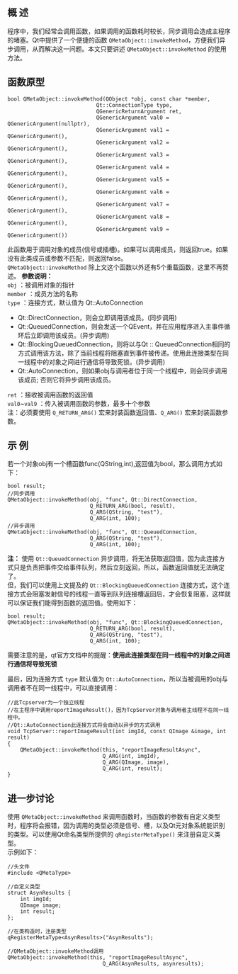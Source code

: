 ## 概 述
程序中，我们经常会调用函数，如果调用的函数耗时较长，同步调用会造成主程序的堵塞。Qt中提供了一个便捷的函数 `QMetaObject::invokeMethod`，方便我们异步调用，从而解决这一问题。本文只要讲述 `QMetaObject::invokeMethod` 的使用方法。

## 函数原型
```
bool QMetaObject::invokeMethod(QObject *obj, const char *member, 
							Qt::ConnectionType type, 
							QGenericReturnArgument ret,
							QGenericArgument val0 = QGenericArgument(nullptr), 
							QGenericArgument val1 = QGenericArgument(), 
							QGenericArgument val2 = QGenericArgument(), 
						    QGenericArgument val3 = QGenericArgument(), 
							QGenericArgument val4 = QGenericArgument(),
							QGenericArgument val5 = QGenericArgument(),
							QGenericArgument val6 = QGenericArgument(), 
							QGenericArgument val7 = QGenericArgument(),
							QGenericArgument val8 = QGenericArgument(),
							QGenericArgument val9 = QGenericArgument())
```
此函数用于调用对象的成员(信号或插槽)。如果可以调用成员，则返回true。如果没有此类成员或参数不匹配，则返回false。  
`QMetaObject::invokeMethod` 除上文这个函数以外还有5个重载函数，这里不再赘述。
**参数说明：**  
`obj` ：被调用对象的指针  
`member` ：成员方法的名称  
`type` ：连接方式，默认值为 Qt::AutoConnection  
- Qt::DirectConnection，则会立即调用该成员。(同步调用)
- Qt::QueuedConnection，则会发送一个QEvent，并在应用程序进入主事件循环后立即调用该成员。(异步调用)
- Qt::BlockingQueuedConnection，则将以与Qt :: QueuedConnection相同的方式调用该方法，除了当前线程将阻塞直到事件被传递。使用此连接类型在同一线程中的对象之间进行通信将导致死锁。(异步调用)
- Qt::AutoConnection，则如果obj与调用者位于同一个线程中，则会同步调用该成员; 否则它将异步调用该成员。

`ret` ：接收被调用函数的返回值  
`val0`~`val9` ：传入被调用函数的参数，最多十个参数  
注：必须要使用 `Q_RETURN_ARG()` 宏来封装函数返回值、`Q_ARG()` 宏来封装函数参数。

## 示 例
若一个对象obj有一个槽函数func(QString,int),返回值为bool，那么调用方式如下：
```
bool result;
//同步调用
QMetaObject::invokeMethod(obj, "func", Qt::DirectConnection,
                          Q_RETURN_ARG(bool, result),
                          Q_ARG(QString, "test"),
                          Q_ARG(int, 100);
//异步调用
QMetaObject::invokeMethod(obj, "func", Qt::QueuedConnection,
                          Q_ARG(QString, "test"),
                          Q_ARG(int, 100);
```
**注：** 使用 `Qt::QueuedConnection` 异步调用，将无法获取返回值，因为此连接方式只是负责把事件交给事件队列，然后立刻返回，所以，函数返回值就无法确定了。  
但，我们可以使用上文提及的 `Qt::BlockingQueuedConnection` 连接方式，这个连接方式会阻塞发射信号的线程一直等到队列连接槽返回后，才会恢复阻塞，这样就可以保证我们能得到函数的返回值。使用如下：
```
bool result;
QMetaObject::invokeMethod(obj, "func", Qt::BlockingQueuedConnection,
                          Q_RETURN_ARG(bool, result),
                          Q_ARG(QString, "test"),
                          Q_ARG(int, 100);
```
需要注意的是，qt官方文档中的提醒：**使用此连接类型在同一线程中的对象之间进行通信将导致死锁**

最后，因为连接方式 `type` 默认值为 `Qt::AutoConnection`，所以当被调用的obj与调用者不在同一线程中，可以直接调用：
```
//此Tcpserver为一个独立线程
//在主程序中调用reportImageResult()，因为TcpServer对象与调用者主线程不在同一线程中。
//Qt::AutoConnection此连接方式将会自动以异步的方式调用
void TcpServer::reportImageResult(int imgId, const QImage &image, int result)
{
    QMetaObject::invokeMethod(this, "reportImageResultAsync",
                              Q_ARG(int, imgId),
                              Q_ARG(QImage, image),
                              Q_ARG(int, result);
}
```

## 进一步讨论
使用 `QMetaObject::invokeMethod` 来调用函数时，当函数的参数有自定义类型时，程序将会报错，因为调用的类型必须是信号、槽，以及Qt元对象系统能识别的类型。可以使用Qt命名类型所提供的 `qRegisterMetaType()` 来注册自定义类型。  
示例如下：
```
//头文件
#include <QMetaType>

//自定义类型
struct AsynResults {
	int imgId;
	QImage image;
	int result;
};

//在类构造时，注册类型
qRegisterMetaType<AsynResults>("AsynResults");

//QMetaObject::invokeMethod调用
QMetaObject::invokeMethod(this, "reportImageResultAsync",
                              Q_ARG(AsynResults, asynresults);
```